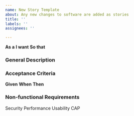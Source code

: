 ```yaml
---
name: New Story Template
about: Any new changes to software are added as stories
title: ''
labels: ''
assignees: ''

---
```


**As a** 
**I want**
**So that**

### General Description


### Acceptance Criteria

**Given**
**When**
**Then**

### Non-functional Requirements

Security
Performance
Usability
CAP
